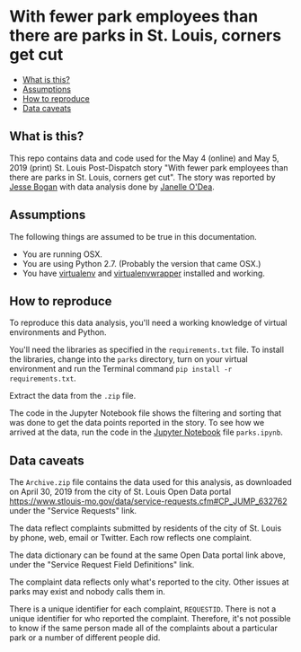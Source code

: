 With fewer park employees than there are parks in St. Louis, corners get cut
========================

* [What is this?](#what-is-this)
* [Assumptions](#assumptions)
* [How to reproduce](#how-to-reproduce)
* [Data caveats](#data-caveats)

What is this?
-------------

This repo contains data and code used for the May 4 (online) and May 5, 2019 (print) St. Louis Post-Dispatch story "With fewer park employees than there are parks in St. Louis, corners get cut". The story was reported by [Jesse Bogan](https://twitter.com/JesseBogan) with data analysis done by [Janelle O'Dea](https://twitter.com/jayohday). 

Assumptions
-----------

The following things are assumed to be true in this documentation.

* You are running OSX.
* You are using Python 2.7. (Probably the version that came OSX.)
* You have [virtualenv](https://pypi.python.org/pypi/virtualenv) and [virtualenvwrapper](https://pypi.python.org/pypi/virtualenvwrapper) installed and working.

How to reproduce
-------------
To reproduce this data analysis, you'll need a working knowledge of virtual environments and Python. 

You'll need the libraries as specified in the `requirements.txt` file. To install the libraries, change into the `parks` directory, turn on your virtual environment and run the Terminal command `pip install -r requirements.txt`. 

Extract the data from the `.zip` file.

The code in the Jupyter Notebook file shows the filtering and sorting that was done to get the data points reported in the story. To see how we arrived at the data, run the code in the [Jupyter Notebook](https://jupyter.org/) file `parks.ipynb`. 

Data caveats
-------------
The `Archive.zip` file contains the data used for this analysis, as downloaded on April 30, 2019 from the city of St. Louis Open Data portal https://www.stlouis-mo.gov/data/service-requests.cfm#CP_JUMP_632762 under the "Service Requests" link. 

The data reflect complaints submitted by residents of the city of St. Louis by phone, web, email or Twitter. Each row reflects one complaint. 

The data dictionary can be found at the same Open Data portal link above, under the "Service Request Field Definitions" link.

The complaint data reflects only what's reported to the city. Other issues at parks may exist and nobody calls them in. 

There is a unique identifier for each complaint, `REQUESTID`. There is not a unique identifier for who reported the complaint. Therefore, it's not possible to know if the same person made all of the complaints about a particular park or a number of different people did. 
